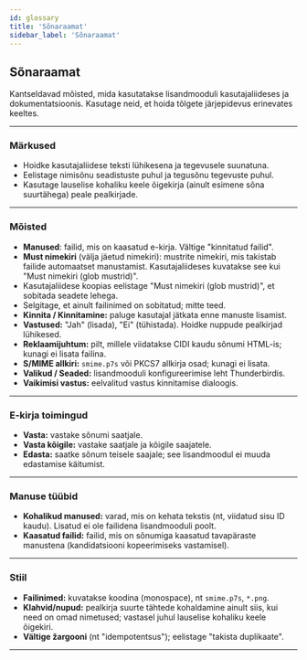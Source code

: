 ```yaml
---
id: glossary
title: 'Sõnaraamat'
sidebar_label: 'Sõnaraamat'
---
```


## Sõnaraamat

Kantseldavad mõisted, mida kasutatakse lisandmooduli kasutajaliideses ja dokumentatsioonis. Kasutage neid, et hoida tõlgete järjepidevus erinevates keeltes.

---

### Märkused

- Hoidke kasutajaliidese teksti lühikesena ja tegevusele suunatuna.
- Eelistage nimisõnu seadistuste puhul ja tegusõnu tegevuste puhul.
- Kasutage lauselise kohaliku keele õigekirja (ainult esimene sõna suurtähega) peale pealkirjade.

---

### Mõisted

- **Manused**: failid, mis on kaasatud e-kirja. Vältige "kinnitatud failid".
- **Must nimekiri** (välja jäetud nimekiri): mustrite nimekiri, mis takistab failide automaatset manustamist. Kasutajaliideses kuvatakse see kui "Must nimekiri (glob mustrid)".
- Kasutajaliidese koopias eelistage "Must nimekiri (glob mustrid)", et sobitada seadete lehega.
- Selgitage, et ainult failinimed on sobitatud; mitte teed.
- **Kinnita / Kinnitamine:** paluge kasutajal jätkata enne manuste lisamist.
- **Vastused:** "Jah" (lisada), "Ei" (tühistada). Hoidke nuppude pealkirjad lühikesed.
- **Reklaamijuhtum:** pilt, millele viidatakse CIDI kaudu sõnumi HTML-is; kunagi ei lisata failina.
- **S/MIME allkiri:** `smime.p7s` või PKCS7 allkirja osad; kunagi ei lisata.
- **Valikud / Seaded:** lisandmooduli konfigureerimise leht Thunderbirdis.
- **Vaikimisi vastus:** eelvalitud vastus kinnitamise dialoogis.

---

### E-kirja toimingud

- **Vasta:** vastake sõnumi saatjale.
- **Vasta kõigile:** vastake saatjale ja kõigile saajatele.
- **Edasta:** saatke sõnum teisele saajale; see lisandmoodul ei muuda edastamise käitumist.

---

### Manuse tüübid

- **Kohalikud manused:** varad, mis on kehata tekstis (nt, viidatud sisu ID kaudu). Lisatud ei ole failidena lisandmooduli poolt.
- **Kaasatud failid:** failid, mis on sõnumiga kaasatud tavapäraste manustena (kandidatsiooni kopeerimiseks vastamisel).

---

### Stiil

- **Failinimed:** kuvatakse koodina (monospace), nt `smime.p7s`, `*.png`.
- **Klahvid/nupud:** pealkirja suurte tähtede kohaldamine ainult siis, kui need on omad nimetused; vastasel juhul lauselise kohaliku keele õigekiri.
- **Vältige žargooni** (nt "idempotentsus"); eelistage "takista duplikaate".

---
